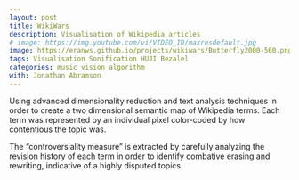 ```yaml
---
layout: post
title: WikiWars
description: Visualisation of Wikipedia articles
# image: https://img.youtube.com/vi/VIDEO_ID/maxresdefault.jpg
image: https://eranws.github.io/projects/wikiwars/Butterfly2000-560.png
tags: Visualisation Sonification HUJI Bezalel
categories: music vision algorithm
with: Jonathan Abramson
---
```


Using advanced dimensionality reduction and text analysis techniques in order to create a two dimensional semantic map of Wikipedia terms. Each term was represented by an individual pixel color-coded by how contentious the topic was. 

The “controversiality measure” is extracted by carefully analyzing the revision history of each term in order to identify combative erasing and rewriting, indicative of a highly disputed topics.
